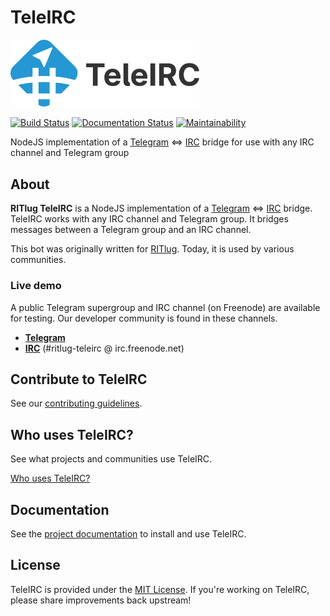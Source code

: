 TeleIRC
=======

<a href="https://github.com/RITlug/teleirc"><img src="/brand/svg/horizontal_color.svg" alt="TeleIRC logo by Ura Design" width="60%" height="auto"></a>

[![Build Status](https://travis-ci.org/RITlug/teleirc.svg?branch=devel)](https://travis-ci.org/RITlug/teleirc)
[![Documentation Status](https://readthedocs.org/projects/teleirc/badge/?version=latest)](http://docs.teleirc.com/en/latest/?badge=latest)
[![Maintainability](https://api.codeclimate.com/v1/badges/f26acd099b16fce789b3/maintainability)](https://codeclimate.com/github/RITlug/teleirc/maintainability)

NodeJS implementation of a [Telegram](https://telegram.org/) <=> [IRC](https://en.wikipedia.org/wiki/Internet_Relay_Chat) bridge for use with any IRC channel and Telegram group


## About

**RITlug TeleIRC** is a NodeJS implementation of a [Telegram](https://telegram.org/) <=> [IRC](https://en.wikipedia.org/wiki/Internet_Relay_Chat) bridge.
TeleIRC works with any IRC channel and Telegram group.
It bridges messages between a Telegram group and an IRC channel.

This bot was originally written for [RITlug](https://ritlug.com).
Today, it is used by various communities.

### Live demo

A public Telegram supergroup and IRC channel (on Freenode) are available for testing.
Our developer community is found in these channels.

* **[Telegram](https://t.me/teleirc)**
* **[IRC](https://webchat.freenode.net/?channels=ritlug-teleirc)** (#ritlug-teleirc @ irc.freenode.net)


## Contribute to TeleIRC

See our [contributing guidelines](https://github.com/RITlug/teleirc/blob/master/.github/CONTRIBUTING.md).


## Who uses TeleIRC?

See what projects and communities use TeleIRC.

[Who uses TeleIRC?](https://docs.teleirc.com/en/latest/who-uses-teleirc/ "Who uses TeleIRC?")


## Documentation

See the [project documentation](https://docs.teleirc.com/) to install and use TeleIRC.


## License

TeleIRC is provided under the [MIT License](https://github.com/RITlug/teleirc/blob/master/LICENSE).
If you're working on TeleIRC, please share improvements back upstream!
